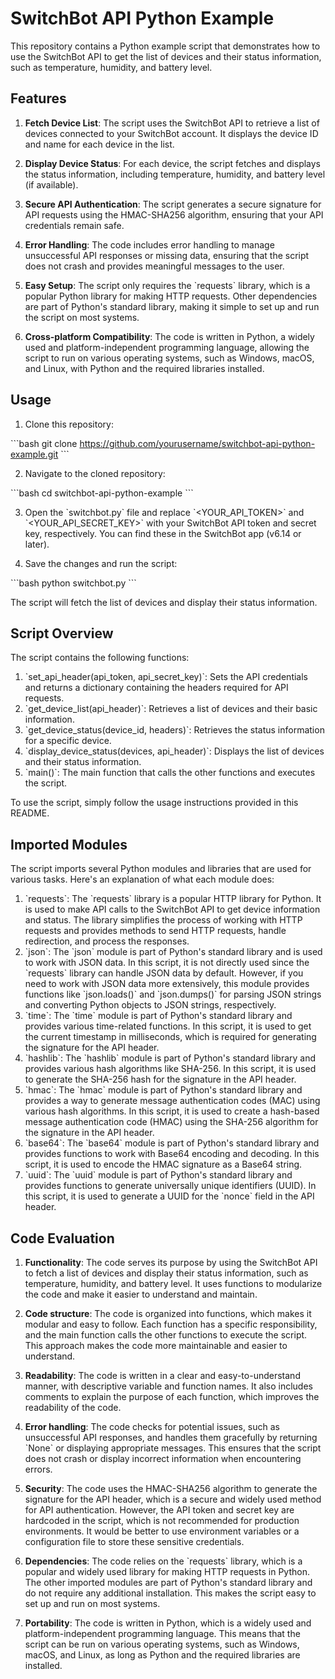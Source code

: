 # SwitchBot API Python Example

This repository contains a Python example script that demonstrates how to use the SwitchBot API to get the list of devices and their status information, such as temperature, humidity, and battery level.

## Features

1. **Fetch Device List**: The script uses the SwitchBot API to retrieve a list of devices connected to your SwitchBot account. It displays the device ID and name for each device in the list.

2. **Display Device Status**: For each device, the script fetches and displays the status information, including temperature, humidity, and battery level (if available).

3. **Secure API Authentication**: The script generates a secure signature for API requests using the HMAC-SHA256 algorithm, ensuring that your API credentials remain safe.

4. **Error Handling**: The code includes error handling to manage unsuccessful API responses or missing data, ensuring that the script does not crash and provides meaningful messages to the user.

5. **Easy Setup**: The script only requires the \`requests\` library, which is a popular Python library for making HTTP requests. Other dependencies are part of Python's standard library, making it simple to set up and run the script on most systems.

6. **Cross-platform Compatibility**: The code is written in Python, a widely used and platform-independent programming language, allowing the script to run on various operating systems, such as Windows, macOS, and Linux, with Python and the required libraries installed.


## Usage

1. Clone this repository:

\`\`\`bash
git clone https://github.com/yourusername/switchbot-api-python-example.git
\`\`\`

2. Navigate to the cloned repository:

\`\`\`bash
cd switchbot-api-python-example
\`\`\`

3. Open the \`switchbot.py\` file and replace \`<YOUR_API_TOKEN>\` and \`<YOUR_API_SECRET_KEY>\` with your SwitchBot API token and secret key, respectively. You can find these in the SwitchBot app (v6.14 or later).

4. Save the changes and run the script:

\`\`\`bash
python switchbot.py
\`\`\`

The script will fetch the list of devices and display their status information.

## Script Overview

The script contains the following functions:

1. \`set_api_header(api_token, api_secret_key)\`: Sets the API credentials and returns a dictionary containing the headers required for API requests.
2. \`get_device_list(api_header)\`: Retrieves a list of devices and their basic information.
3. \`get_device_status(device_id, headers)\`: Retrieves the status information for a specific device.
4. \`display_device_status(devices, api_header)\`: Displays the list of devices and their status information.
5. \`main()\`: The main function that calls the other functions and executes the script.

To use the script, simply follow the usage instructions provided in this README.


## Imported Modules

The script imports several Python modules and libraries that are used for various tasks. Here's an explanation of what each module does:

1. \`requests\`: The \`requests\` library is a popular HTTP library for Python. It is used to make API calls to the SwitchBot API to get device information and status. The library simplifies the process of working with HTTP requests and provides methods to send HTTP requests, handle redirection, and process the responses.
2. \`json\`: The \`json\` module is part of Python's standard library and is used to work with JSON data. In this script, it is not directly used since the \`requests\` library can handle JSON data by default. However, if you need to work with JSON data more extensively, this module provides functions like \`json.loads()\` and \`json.dumps()\` for parsing JSON strings and converting Python objects to JSON strings, respectively.
3. \`time\`: The \`time\` module is part of Python's standard library and provides various time-related functions. In this script, it is used to get the current timestamp in milliseconds, which is required for generating the signature for the API header.
4. \`hashlib\`: The \`hashlib\` module is part of Python's standard library and provides various hash algorithms like SHA-256. In this script, it is used to generate the SHA-256 hash for the signature in the API header.
5. \`hmac\`: The \`hmac\` module is part of Python's standard library and provides a way to generate message authentication codes (MAC) using various hash algorithms. In this script, it is used to create a hash-based message authentication code (HMAC) using the SHA-256 algorithm for the signature in the API header.
6. \`base64\`: The \`base64\` module is part of Python's standard library and provides functions to work with Base64 encoding and decoding. In this script, it is used to encode the HMAC signature as a Base64 string.
7. \`uuid\`: The \`uuid\` module is part of Python's standard library and provides functions to generate universally unique identifiers (UUID). In this script, it is used to generate a UUID for the \`nonce\` field in the API header.


## Code Evaluation

1. **Functionality**: The code serves its purpose by using the SwitchBot API to fetch a list of devices and display their status information, such as temperature, humidity, and battery level. It uses functions to modularize the code and make it easier to understand and maintain.

2. **Code structure**: The code is organized into functions, which makes it modular and easy to follow. Each function has a specific responsibility, and the main function calls the other functions to execute the script. This approach makes the code more maintainable and easier to understand.

3. **Readability**: The code is written in a clear and easy-to-understand manner, with descriptive variable and function names. It also includes comments to explain the purpose of each function, which improves the readability of the code.

4. **Error handling**: The code checks for potential issues, such as unsuccessful API responses, and handles them gracefully by returning \`None\` or displaying appropriate messages. This ensures that the script does not crash or display incorrect information when encountering errors.

5. **Security**: The code uses the HMAC-SHA256 algorithm to generate the signature for the API header, which is a secure and widely used method for API authentication. However, the API token and secret key are hardcoded in the script, which is not recommended for production environments. It would be better to use environment variables or a configuration file to store these sensitive credentials.

6. **Dependencies**: The code relies on the \`requests\` library, which is a popular and widely used library for making HTTP requests in Python. The other imported modules are part of Python's standard library and do not require any additional installation. This makes the script easy to set up and run on most systems.

7. **Portability**: The code is written in Python, which is a widely used and platform-independent programming language. This means that the script can be run on various operating systems, such as Windows, macOS, and Linux, as long as Python and the required libraries are installed.
